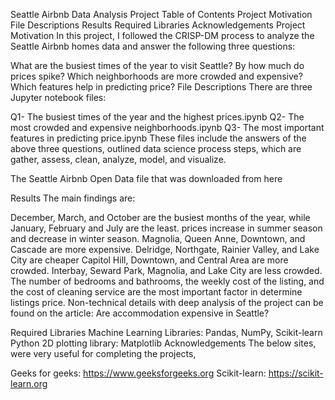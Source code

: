 Seattle Airbnb Data Analysis Project
Table of Contents
Project Motivation
File Descriptions
Results
Required Libraries
Acknowledgements
Project Motivation
In this project, I followed the CRISP-DM process to analyze the Seattle Airbnb homes data and answer the following three questions:

What are the busiest times of the year to visit Seattle? By how much do prices spike?
Which neighborhoods are more crowded and expensive?
Which features help in predicting price?
File Descriptions
There are three Jupyter notebook files:

Q1- The busiest times of the year and the highest prices.ipynb
Q2- The most crowded and expensive neighborhoods.ipynb
Q3- The most important features in predicting price.ipynb
These files include the answers of the above three questions, outlined data science process steps, which are gather, assess, clean, analyze, model, and visualize.

The Seattle Airbnb Open Data file that was downloaded from here

Results
The main findings are:

December, March, and October are the busiest months of the year, while January, February and July are the least.
prices increase in summer season and decrease in winter season.
Magnolia, Queen Anne, Downtown, and Cascade are more expensive.
Delridge, Northgate, Rainier Valley, and Lake City are cheaper
Capitol Hill, Downtown, and Central Area are more crowded.
Interbay, Seward Park, Magnolia, and Lake City are less crowded.
The number of bedrooms and bathrooms, the weekly cost of the listing, and the cost of cleaning service are the most important factor in determine listings price.
Non-technical details with deep analysis of the project can be found on the article: Are accommodation expensive in Seattle?

Required Libraries
Machine Learning Libraries: Pandas, NumPy, Scikit-learn
Python 2D plotting library: Matplotlib
Acknowledgements
The below sites, were very useful for completing the projects,

Geeks for geeks: https://www.geeksforgeeks.org
Scikit-learn: https://scikit-learn.org
